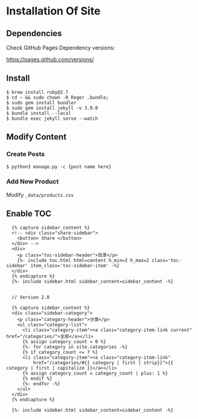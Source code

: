 # Installation Of Site

## Dependencies

Check GitHub Pages Dependency versions:

https://pages.github.com/versions/

## Install

```
$ brew install ruby@2.7
$ cd ~ && sudo chown -R Roger .bundle;
$ sudo gem install bundler
$ sudo gem install jekyll -v 3.9.0
$ bundle install --local
$ bundle exec jekyll serve --watch
```

## Modify Content

### Create Posts
```
$ python3 manage.py -c {post name here}
```

### Add New Product
Modify `_data/products.csv`

## Enable TOC

```
  {% capture sidebar_content %}
  <!-- <div class="share-sidebar">
    <button> Share </button>
  </div> -->
  <div>
    <p class="toc-sidebar-header">目录</p>
    {%- include toc.html html=content h_min=2 h_max=2 class='toc-sidebar' item_class='toc-sidebar-item' -%}
  </div>
  {% endcapture %}
  {%- include sidebar.html sidebar_content=sidebar_content -%}


  // Version 2.0

  {% capture sidebar_content %}
  <div class="sidebar-category">
    <p class="category-header">分类</p>
    <ul class="category-list">
      <li class="category-item"><a class="category-item-link current" href="/categories/">全部</a></li>
      {% assign category_count = 0 %}
      {%- for category in site.categories -%}
      {% if category_count <= 7 %}
      <li class="category-item"><a class="category-item-link"
          href="/categories/#{{ category | first | strip}}">{{ category | first | capitalize }}</a></li>
      {% assign category_count = category_count | plus: 1 %}
      {% endif %}
      {%- endfor -%}
    </ul>
  </div>
  {% endcapture %}

  {%- include sidebar.html sidebar_content=sidebar_content -%}
```
